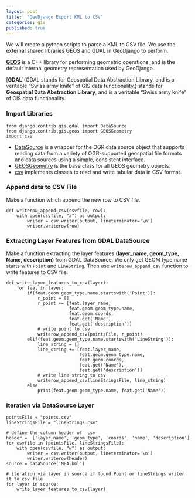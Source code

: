 ```yaml
---
layout: post
title:  "GeoDjango Export KML to CSV"
categories: gis
published: true
---
```


We will create a python scripts to parse a KML to CSV file. We use the external shared libraries GEOS and GDAL in GeoDjango to perform.

[**GEOS**](https://docs.djangoproject.com/en/2.0/ref/contrib/gis/geos/) is a C++ library for performing geometric operations,
and is the default internal geometry representation used by GeoDjango.

[**GDAL**](GDAL stands for Geospatial Data Abstraction Library, and is a veritable “Swiss army knife” of GIS data functionality.)
stands for **Geospatial Data Abstraction Library**, and is a veritable “Swiss army knife” of GIS data functionality.

### Import Libraries
```
from django.contrib.gis.gdal import DataSource
from django.contrib.gis.geos import GEOSGeometry
import csv
```
* [DataSource](https://docs.djangoproject.com/en/2.0/ref/contrib/gis/gdal/#django.contrib.gis.gdal.DataSource)
 is a wrapper for the OGR data source object that supports reading
data from a variety of OGR-supported geospatial file formats and data sources
using a simple, consistent interface.
* [GEOSGeometry](https://docs.djangoproject.com/en/2.0/ref/contrib/gis/geos/#django.contrib.gis.geos.GEOSGeometry)
is the base class for all GEOS geometry objects.
* [csv](https://docs.python.org/2/library/csv.html) implements classes to read and write tabular data in CSV format.

### Append data to CSV File
Make a function which append the new row to CSV file.
```
def writerow_append_csv(csvfile, row):
    with open(csvfile, "a") as output:
        writer = csv.writer(output, lineterminator='\n')
        writer.writerow(row)
```

### Extracting Layer Features from GDAL DataSource
Make a function extracting the layer features **(layer_name, geom_type, Name, description)**
from GDAL DataSource. We only get GEOM type name starts with `Point` and `LineString`.
Then use `writerow_append_csv` function to write
features to CSV file.
```
def write_layer_features_to_csv(layer):
    for feat in layer:
        if(feat.geom.geom_type.name.startswith('Point')):
            r_point = []
            r_point += [feat.layer_name,
                        feat.geom.geom_type.name,
                        feat.geom.coords,
                        feat.get('Name'),
                        feat.get('description')]
            # write point to csv
            writerow_append_csv(pointsFile, r_point)
        elif(feat.geom.geom_type.name.startswith('LineString')):
            line_string = []                                     
            line_string += [feat.layer_name,
                            feat.geom.geom_type.name,
                            feat.geom.coords,
                            feat.get('Name'),
                            feat.get('description')]
            # write line string to csv
            writerow_append_csv(lineStringsFile, line_string)
        else:
            print(feat.geom.geom_type.name, feat.get('Name'))    
```

### Iteration via DataSource Layer
```
pointsFile = "points.csv"
lineStringsFile = "lineStrings.csv"

# define the column header of  csv 
header =  ['layer_name', 'geom_type', 'coords', 'name', 'description']
for csvfile in [pointsFile, lineStringsFile]:
    with open(csvfile, "w") as output:
        writer = csv.writer(output, lineterminator='\n')
        writer.writerow(header)
source = DataSource('MEA.kml')

# iteration via layer in source if found Point or lineStrings writer it to csv file
for layer in source:
    write_layer_features_to_csv(layer)        
```
